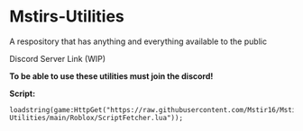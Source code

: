 # Mstirs-Utilities
A respository that has anything and everything available to the public

Discord Server Link (WIP)

**To be able to use these utilities must join the __discord__!**

**Script:**

	loadstring(game:HttpGet("https://raw.githubusercontent.com/Mstir16/Mstirs-Utilities/main/Roblox/ScriptFetcher.lua"));
